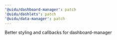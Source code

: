```yaml
---
'@uidu/dashboard-manager': patch
'@uidu/dashlets': patch
'@uidu/data-manager': patch
---
```


Better styling and callbacks for dashboard-manager
